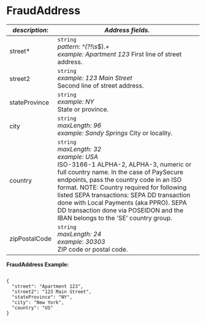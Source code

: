 
# FraudAddress

| *description*: | *Address fields.*|
|----|----|
| street* |    ``` string ```  <br/>  *pattern: ^(?!\s*$).+ <br/> *example: Apartment 123* First line of street address.|
| street2 | ``` string ```  <br/> *example: 123 Main Street* <br/> Second line of street address.|
| stateProvince | ``` string ```   <br/> *example: NY* <br/>  State or province.|
| city | ``` string ```  <br/> *maxLength: 96 <br/> example: Sandy Springs* City or locality.|
| country | ``` string ```  <br/> *maxLength: 32 <br/> example: USA*  <br/> ISO-3166-1 ALPHA-2, ALPHA-3, numeric or full country name. In the case of PaySecure endpoints, pass the country code in an ISO format. NOTE: Country required for following listed SEPA transactions: SEPA DD transaction done with Local Payments (aka PPRO). SEPA DD transaction done via POSEIDON and the IBAN belongs to the 'SE' country group.| 
| zipPostalCode	 | ``` string ``` <br/>  *maxLength: 24 <br/> example: 30303*  <br/> ZIP code or postal code.|


**FraudAddress Example:**

```{r}

{
  "street": "Apartment 123",
  "street2": "123 Main Street",
  "stateProvince": "NY",
  "city": "New York",
  "country": "US"
}
```  





